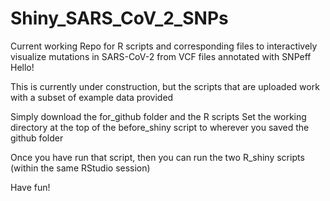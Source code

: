 # Shiny_SARS_CoV_2_SNPs
Current working Repo for R scripts and corresponding files to interactively visualize mutations in SARS-CoV-2 from VCF files annotated with SNPeff
Hello!

This is currently under construction, but the scripts that are uploaded work with a subset of example data provided

Simply download the for_github folder and the R scripts
Set the working directory at the top of the before_shiny script to wherever you saved the github folder

Once you have run that script, then you can run the two R_shiny scripts (within the same RStudio session)

Have fun!
